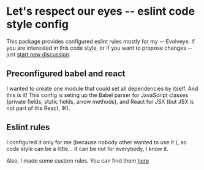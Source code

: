 # Let's respect our eyes -- eslint code style config

This package provides configured eslint rules mostly for my -- Evolveye.
If you are interested in this code style, or if you want to propose changes -- 
just [start new discussion](https://github.com/Evolveye/eslint/discussions).



## Preconfigured babel and react


I wanted to create one module that could set all dependencies by itself.
And this is it! This config is seting up the Babel parser for JavaScript classes
(private fields, static fields, arrow methods),
and React for JSX (but JSX is not part of the React, IK).


## Eslint rules


I configured it only for me (because nobody other wanted to use it ),
so code style can be a little... It can be not for everybody, I know it.

Also, I made some custom rules. You can find them [here](../eslint-plugin-spaces)